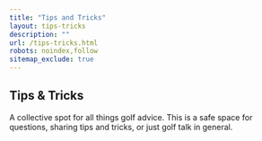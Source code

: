 ```yaml
---
title: "Tips and Tricks"
layout: tips-tricks
description: ""
url: /tips-tricks.html
robots: noindex,follow
sitemap_exclude: true
---
```


<h2>Tips & Tricks</h2>
<p>A collective spot for all things golf advice. This is a safe space for questions, sharing tips and tricks, or just golf talk in general.</p>